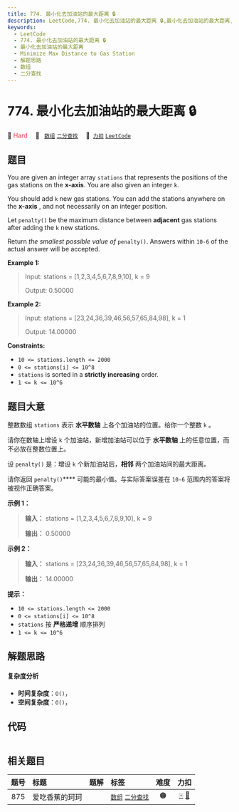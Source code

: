 ```yaml
---
title: 774. 最小化去加油站的最大距离 🔒
description: LeetCode,774. 最小化去加油站的最大距离 🔒,最小化去加油站的最大距离,Minimize Max Distance to Gas Station,解题思路,数组,二分查找
keywords:
  - LeetCode
  - 774. 最小化去加油站的最大距离 🔒
  - 最小化去加油站的最大距离
  - Minimize Max Distance to Gas Station
  - 解题思路
  - 数组
  - 二分查找
---
```


# 774. 最小化去加油站的最大距离 🔒

🔴 <font color=#ff334b>Hard</font>&emsp; 🔖&ensp; [`数组`](/tag/array.md) [`二分查找`](/tag/binary-search.md)&emsp; 🔗&ensp;[`力扣`](https://leetcode.cn/problems/minimize-max-distance-to-gas-station) [`LeetCode`](https://leetcode.com/problems/minimize-max-distance-to-gas-station)

## 题目

You are given an integer array `stations` that represents the positions of the
gas stations on the **x-axis**. You are also given an integer `k`.

You should add `k` new gas stations. You can add the stations anywhere on the
**x-axis** , and not necessarily on an integer position.

Let `penalty()` be the maximum distance between **adjacent** gas stations
after adding the `k` new stations.

Return _the smallest possible value of_ `penalty()`. Answers within `10-6` of
the actual answer will be accepted.



**Example 1:**

> Input: stations = [1,2,3,4,5,6,7,8,9,10], k = 9
> 
> Output: 0.50000

**Example 2:**

> Input: stations = [23,24,36,39,46,56,57,65,84,98], k = 1
> 
> Output: 14.00000

**Constraints:**

  * `10 <= stations.length <= 2000`
  * `0 <= stations[i] <= 10^8`
  * `stations` is sorted in a **strictly increasing** order.
  * `1 <= k <= 10^6`


## 题目大意

整数数组 `stations` 表示 **水平数轴** 上各个加油站的位置。给你一个整数 `k` 。

请你在数轴上增设 `k` 个加油站，新增加油站可以位于 **水平数轴** 上的任意位置，而不必放在整数位置上。

设 `penalty()` 是：增设 `k` 个新加油站后，**相邻** 两个加油站间的最大距离。

请你返回 `penalty()`**** 可能的最小值。与实际答案误差在 `10-6` 范围内的答案将被视作正确答案。

**示例 1：**

> 
> 
> 
> 
> 
> **输入：** stations = [1,2,3,4,5,6,7,8,9,10], k = 9
> 
> **输出：** 0.50000
> 
> 

**示例 2：**

> 
> 
> 
> 
> 
> **输入：** stations = [23,24,36,39,46,56,57,65,84,98], k = 1
> 
> **输出：** 14.00000
> 
> 

**提示：**

  * `10 <= stations.length <= 2000`
  * `0 <= stations[i] <= 10^8`
  * `stations` 按 **严格递增** 顺序排列
  * `1 <= k <= 10^6`


## 解题思路

#### 复杂度分析

- **时间复杂度**：`O()`，
- **空间复杂度**：`O()`，

## 代码

```javascript

```

## 相关题目

<!-- prettier-ignore -->
| 题号 | 标题 | 题解 | 标签 | 难度 | 力扣 |
| :------: | :------ | :------: | :------ | :------: | :------: |
| 875 | 爱吃香蕉的珂珂 |  |  [`数组`](/tag/array.md) [`二分查找`](/tag/binary-search.md) | 🟠 | [🀄️](https://leetcode.cn/problems/koko-eating-bananas) [🔗](https://leetcode.com/problems/koko-eating-bananas) |